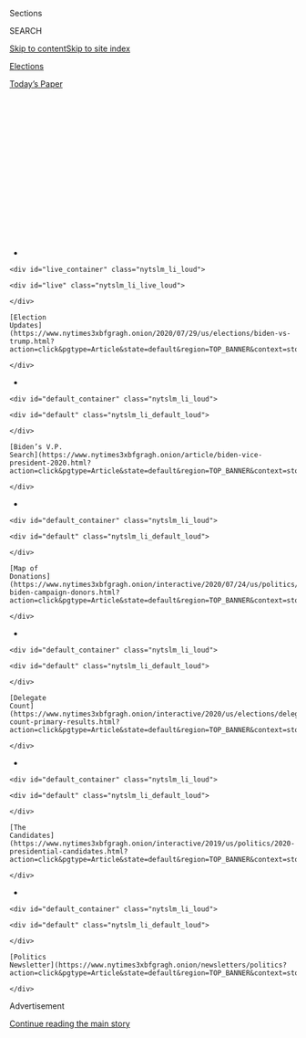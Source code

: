 <div id="app">

<div>

<div>

<div>

<div class="NYTAppHideMasthead css-1q2w90k e1suatyy0">

<div class="section css-ui9rw0 e1suatyy2">

<div class="css-eph4ug er09x8g0">

<div class="css-6n7j50">

</div>

<span class="css-1dv1kvn">Sections</span>

<div class="css-10488qs">

<span class="css-1dv1kvn">SEARCH</span>

</div>

[Skip to content](#site-content)[Skip to site
index](#site-index)

</div>

<div id="masthead-section-label" class="css-1wr3we4 eaxe0e00">

[Elections](https://www.nytimes3xbfgragh.onion/news-event/2020-election)

</div>

<div class="css-10698na e1huz5gh0">

</div>

</div>

<div id="masthead-bar-one" class="section hasLinks css-15hmgas e1csuq9d3">

<div class="css-uqyvli e1csuq9d0">

</div>

<div class="css-1uqjmks e1csuq9d1">

</div>

<div class="css-9e9ivx">

[](https://myaccount.nytimes3xbfgragh.onion/auth/login?response_type=cookie&client_id=vi)

</div>

<div class="css-1bvtpon e1csuq9d2">

[Today’s
Paper](https://www.nytimes3xbfgragh.onion/section/todayspaper)

</div>

</div>

</div>

</div>

<div data-aria-hidden="false">

<div id="site-content" data-role="main">

<div>

<div class="css-1aor85t" style="opacity:0.000000001;z-index:-1;visibility:hidden">

<div class="css-1hqnpie">

<div class="css-epjblv">

<span class="css-17xtcya">[Elections](/news-event/2020-election)</span><span class="css-x15j1o">|</span><span class="css-fwqvlz">2020
Election Live Updates: Trump Says He and Putin Did Not Discuss Reported
Russian
Bounties</span>

</div>

<div class="css-k008qs">

<div class="css-1iwv8en">

<span class="css-18z7m18"></span>

<div>

</div>

</div>

<span class="css-1n6z4y">https://nyti.ms/3hNdwDk</span>

<div class="css-1705lsu">

<div class="css-4xjgmj">

<div class="css-4skfbu" data-role="toolbar" data-aria-label="Social Media Share buttons, Save button, and Comments Panel with current comment count" data-testid="share-tools">

  - 
  - 
  - 
  - 
    
    <div class="css-6n7j50">
    
    </div>

  - 
  - 

</div>

</div>

</div>

</div>

</div>

</div>

<div id="NYT_TOP_BANNER_REGION" class="css-13pd83m">

<div>

<div id="styln-elections-notifications-menu" class="section interactive-content interactive-size-medium css-1edisqu">

<div class="css-17ih8de interactive-body">

<div class="nytslm_innerContainer" data-aria-live="polite">

<div class="nytslm_title">

</div>

  - 
    
    <div id="live_container" class="nytslm_li_loud">
    
    <div id="live" class="nytslm_li_live_loud">
    
    </div>
    
    [Election
    Updates](https://www.nytimes3xbfgragh.onion/2020/07/29/us/elections/biden-vs-trump.html?action=click&pgtype=Article&state=default&region=TOP_BANNER&context=storylines_menu)
    
    </div>

  - 
    
    <div id="default_container" class="nytslm_li_loud">
    
    <div id="default" class="nytslm_li_default_loud">
    
    </div>
    
    [Biden’s V.P.
    Search](https://www.nytimes3xbfgragh.onion/article/biden-vice-president-2020.html?action=click&pgtype=Article&state=default&region=TOP_BANNER&context=storylines_menu)
    
    </div>

  - 
    
    <div id="default_container" class="nytslm_li_loud">
    
    <div id="default" class="nytslm_li_default_loud">
    
    </div>
    
    [Map of
    Donations](https://www.nytimes3xbfgragh.onion/interactive/2020/07/24/us/politics/trump-biden-campaign-donors.html?action=click&pgtype=Article&state=default&region=TOP_BANNER&context=storylines_menu)
    
    </div>

  - 
    
    <div id="default_container" class="nytslm_li_loud">
    
    <div id="default" class="nytslm_li_default_loud">
    
    </div>
    
    [Delegate
    Count](https://www.nytimes3xbfgragh.onion/interactive/2020/us/elections/delegate-count-primary-results.html?action=click&pgtype=Article&state=default&region=TOP_BANNER&context=storylines_menu)
    
    </div>

  - 
    
    <div id="default_container" class="nytslm_li_loud">
    
    <div id="default" class="nytslm_li_default_loud">
    
    </div>
    
    [The
    Candidates](https://www.nytimes3xbfgragh.onion/interactive/2019/us/politics/2020-presidential-candidates.html?action=click&pgtype=Article&state=default&region=TOP_BANNER&context=storylines_menu)
    
    </div>

  - 
    
    <div id="default_container" class="nytslm_li_loud">
    
    <div id="default" class="nytslm_li_default_loud">
    
    </div>
    
    [Politics
    Newsletter](https://www.nytimes3xbfgragh.onion/newsletters/politics?action=click&pgtype=Article&state=default&region=TOP_BANNER&context=storylines_menu)
    
    </div>

</div>

</div>

</div>

</div>

</div>

<div id="top-wrapper" class="css-1sy8kpn">

<div id="top-slug" class="css-l9onyx">

Advertisement

</div>

[Continue reading the main
story](#after-top)

<div class="ad top-wrapper" style="text-align:center;height:100%;display:block;min-height:250px">

<div id="top" class="place-ad" data-position="top" data-size-key="top">

</div>

</div>

<div id="after-top">

</div>

</div>

<div id="sponsor-wrapper" class="css-1hyfx7x">

<div id="sponsor-slug" class="css-19vbshk">

Supported by

</div>

[Continue reading the main
story](#after-sponsor)

<div id="sponsor" class="ad sponsor-wrapper" style="text-align:center;height:100%;display:block">

</div>

<div id="after-sponsor">

</div>

</div>

<div class="css-14oxmzc edomiq20">

<div class="css-40v4b6">

<span class="css-sgss5">LIVE UPDATES</span>

</div>

<span>Updated </span>

<div class="css-ki347z">

<span class="css-1656jku">July 29, 2020, 1:07 p.m.
ET</span><span class="css-xwx5dt"></span>

</div>

<span class="css-1dv1kvn" data-aria-live="polite">July 29, 2020, 1:07
p.m.
ET</span>

</div>

<div class="css-1vkm6nb ehdk2mb0">

# 2020 Election Live Updates: Trump Says He and Putin Did Not Discuss Reported Russian Bounties

</div>

President Trump and Joe Biden are tied in Georgia, a new poll shows.
Representative Louie Gohmert, who did not wear a mask at multiple
congressional hearings this week, tested positive for the coronavirus.

<div class="css-192lewg e1oheyly0">

Right Now

A new poll shows President Trump and Joe Biden locked in a tight race in
Georgia, a fast-changing state where electoral success could help
Democrats carve a new path to the
presidency.

</div>

<div class="section meteredContent css-1r7ky0e" name="articleBody" itemprop="articleBody">

<div class="css-19qgada">

### Here’s what you need to know:

  - [Asked about Russian bounties, Trump says his phone call with Putin
    focused on ‘other things.’](#link-1550d1d7)
  - [A new poll shows Biden tied with Trump in Georgia.](#link-44f0348)
  - [The president floats the idea of giving his renomination speech in
    Washington, a likely Hatch Act violation.](#link-7eba6945)
  - [‘Do not hold grudges’: Photos emerge of Biden’s talking points on
    Kamala Harris.](#link-8e78b96)
  - [Representative Louie Gohmert, who refuses to wear masks in the
    Capitol, tests positive for the coronavirus.](#link-64f2c322)
  - [Trump has quietly retreated from Michigan’s
    airwaves.](#link-389bb2b4)
  - [Democrats introduce a new group to attack congressional Republicans
    over ethics issues.](#link-51719535)

</div>

<div class="css-79elbk" data-testid="photoviewer-wrapper">

<div class="css-z3e15g" data-testid="photoviewer-wrapper-hidden">

</div>

<div class="css-1a48zt4 ehw59r15" data-testid="photoviewer-children">

![<span class="css-16f3y1r e13ogyst0" data-aria-hidden="true">President
Trump said he had not raised concerns with President Vladimir V. Putin
about intelligence suggesting that Russia paid the Taliban to kill
American
troops.</span><span class="css-cnj6d5 e1z0qqy90" itemprop="copyrightHolder"><span class="css-1ly73wi e1tej78p0">Credit...</span><span>Al
Drago for The New York
Times</span></span>](https://static01.graylady3jvrrxbe.onion/images/2020/07/29/us/politics/29elections-briefing-lede/merlin_174921303_3845a251-ddde-4a43-8755-24b2efc2e815-articleLarge.jpg?quality=75&auto=webp&disable=upscale)

</div>

</div>

<div class="css-1fanzo5 StoryBodyCompanionColumn">

<div class="css-53u6y8">

## 

<div id="link-1550d1d7" class="css-105iojl">

</div>

<div>

<span height="1"></span>

</div>

Asked about Russian bounties, Trump says his phone call with Putin
focused on ‘other things.’

President Trump said in a new interview that he had not raised concerns
with President Vladimir V. Putin about intelligence suggesting that
Russia covertly offered
[bounties](https://www.nytimes3xbfgragh.onion/2020/07/03/world/europe/russia-bounties-putin-afghanistan.html)
for killing U.S. and coalition troops in Afghanistan in a recent phone
call he had with the country’s leader.

“I have never discussed it with him,” Mr. Trump said in the interview,
conducted on Tuesday by [“Axios on
HBO,”](https://www.axios.com/trump-russia-bounties-taliban-putin-call-4a0f6110-ab58-41c0-96fc-57b507462af1.html?utm_source=newsletter&utm_medium=email&utm_campaign=newsletter_axiosam&stream=top)
which released excerpts Wednesday
morning.<span class="css-8l6xbc evw5hdy0"> </span>The full interview is
scheduled to air next week.

Mr. Trump spoke with Mr. Putin by telephone [last
week](https://www.nytimes3xbfgragh.onion/reuters/2020/07/23/world/europe/23reuters-russia-usa-putin-trump.html),
but during a public appearance on Monday, he declined to say whether he
had raised the issue during the conversation. “We don’t talk about what
we discussed, but we had plenty of discussion,” he told reporters.

But Mr. Trump was more direct when pressed by the Axios reporter
Jonathan Swan on if he had confronted Mr. Putin about the intelligence,
which was [first reported by The New York
Times](https://www.nytimes3xbfgragh.onion/2020/06/29/us/politics/russian-bounty-trump.html).

</div>

</div>

<div class="css-1fanzo5 StoryBodyCompanionColumn">

<div class="css-53u6y8">

“That was a phone call to discuss other things, and frankly that’s an
issue that many people said was fake news,” he said.

Mr. Trump said the purpose of the call was “to discuss nuclear
proliferation,” calling that issue “a much bigger problem than global
warming.”

Although Mr. Trump cast the bounty allegation as a media fiction, U.S.
intelligence analysts found
[evidence](https://slack-redir.net/link?url=https%3A%2F%2Fwww.nytimes3xbfgragh.onion%2F2020%2F06%2F30%2Fus%2Fpolitics%2Frussian-bounties-afghanistan-intelligence.html)
of the scheme credible, although some intelligence officials have higher
confidence on the question than others. The intelligence was provided to
Mr. Trump in a [written
briefing](https://slack-redir.net/link?url=https%3A%2F%2Fwww.nytimes3xbfgragh.onion%2F2020%2F06%2F29%2Fus%2Fpolitics%2Frussian-bounty-trump.html)
in February, but it is unclear whether he read it.

He told Axios that the issue “never reached my desk” because
intelligence officials “didn’t think it was real.”

“If it reached my desk I would have done something about it,” he said,
adding, “I comprehend extraordinarily well.”

</div>

</div>

<div class="css-1fanzo5 StoryBodyCompanionColumn">

<div class="css-53u6y8">

Mr. Trump’s comments to Axios were made public the morning after he held
a coronavirus briefing in which he lamented how his approval ratings
were lower than two top government medical experts and once again
defended the false claim that hydroxychloroquine was a “cure” for the
virus.

His dismissive remarks about the bounties, which amounted to a verbal
shrug, along with his wandering rhetoric at the briefing offered more
evidence that last week’s brief foray into greater political discipline
had ended quickly, with polls showing him considerably behind former
Vice President Joseph R. Biden Jr. and many Americans unhappy with his
response to the pandemic.

On Tuesday, he faced fresh questions about why [he had retweeted a viral
video](https://www.nytimes3xbfgragh.onion/2020/07/28/technology/virus-video-trump.html)
the day before that included false claims about hydroxychloroquine.

And [he devolved into
self-pity](https://www.nytimes3xbfgragh.onion/2020/07/28/us/politics/trump-nobody-likes-me-walks-out-briefing.html),
at one point bemoaning the fact that Dr. Anthony S. Fauci, the
government’s top infectious disease expert, and Dr. Deborah L. Birx, his
administration’s top coronavirus coordinator, have high approval ratings
even as his own have sagged.

“They’re highly thought of — but nobody likes me,” he said.

“It can only be my personality,” he concluded.

</div>

</div>

<div>

</div>

<div class="css-1fanzo5 StoryBodyCompanionColumn">

<div class="css-53u6y8">

## 

<div id="link-44f0348" class="css-105iojl">

</div>

<div>

<span height="1"></span>

</div>

A new poll shows Biden tied with Trump in
Georgia.

</div>

</div>

<div class="css-79elbk" data-testid="photoviewer-wrapper">

<div class="css-z3e15g" data-testid="photoviewer-wrapper-hidden">

</div>

<div class="css-1a48zt4 ehw59r15" data-testid="photoviewer-children">

<div class="css-1xdhyk6 erfvjey0">

<span class="css-1ly73wi e1tej78p0">Image</span>

<div class="css-zjzyr8">

<div data-testid="lazyimage-container" style="height:257.77777777777777px">

</div>

</div>

</div>

<span class="css-16f3y1r e13ogyst0" data-aria-hidden="true">A
Trump-Pence campaign sign in Baxley, Ga. Georgia is emerging as a
battleground state in the 2020
election.</span><span class="css-cnj6d5 e1z0qqy90" itemprop="copyrightHolder"><span class="css-1ly73wi e1tej78p0">Credit...</span><span>Audra
Melton for The New York Times</span></span>

</div>

</div>

<div class="css-1fanzo5 StoryBodyCompanionColumn">

<div class="css-53u6y8">

Mr. Trump and Mr. Biden are locked in a tight race for Georgia, while at
least one of the state’s two Senate seats currently appears on track to
remain in Republican hands, according to a new poll of voters there
released Wednesday.

</div>

</div>

<div class="css-1fanzo5 StoryBodyCompanionColumn">

<div class="css-53u6y8">

[The
survey](https://www.monmouth.edu/polling-institute/reports/monmouthpoll_GA_072920/),
conducted by Monmouth University, shows Mr. Trump and Mr. Biden tied
with 47 percent support each and only three percent of registered voters
indicating that they were
undecided.

<div id="NYT_MAIN_CONTENT_1_REGION" class="css-9tf9ac">

<div>

<div id="styln-nfldraft-updates-block" class="section interactive-content interactive-size-medium css-1ftcdic">

<div class="css-17ih8de interactive-body">

<div id="styln-briefing-block" data-asset-id="">

<div class="briefing-block-header-section">

# [Latest Updates: 2020 Election](https://www.nytimes3xbfgragh.onion/2020/07/29/us/elections/biden-vs-trump.html?action=click&pgtype=Article&state=default&region=MAIN_CONTENT_1&context=storylines_live_updates)

<div class="briefing-block-ts">

Updated 2020-07-29T17:07:55.830Z

</div>

</div>

  - [Asked about Russian bounties, Trump says his phone call with Putin
    focused on ‘other
    things.’](https://www.nytimes3xbfgragh.onion/2020/07/29/us/elections/biden-vs-trump.html?action=click&pgtype=Article&state=default&region=MAIN_CONTENT_1&context=storylines_live_updates#link-1550d1d7)
  - [A new poll shows Biden tied with Trump in
    Georgia.](https://www.nytimes3xbfgragh.onion/2020/07/29/us/elections/biden-vs-trump.html?action=click&pgtype=Article&state=default&region=MAIN_CONTENT_1&context=storylines_live_updates#link-44f0348)
  - [The president floats the idea of giving his renomination speech in
    Washington, a likely Hatch Act
    violation.](https://www.nytimes3xbfgragh.onion/2020/07/29/us/elections/biden-vs-trump.html?action=click&pgtype=Article&state=default&region=MAIN_CONTENT_1&context=storylines_live_updates#link-7eba6945)

<div class="briefing-block-footer">

<div class="briefing-block-footer-meta">

[See more
updates](https://www.nytimes3xbfgragh.onion/2020/07/29/us/elections/biden-vs-trump.html?action=click&pgtype=Article&state=default&region=MAIN_CONTENT_1&context=storylines_live_updates)

</div>

</div>

</div>

</div>

</div>

</div>

</div>

It also shows Republicans ahead in both of the state’s crucial Senate
races. In the tighter of the two contests, Senator David Perdue, the
Republican incumbent, currently leads Jon Ossoff, his Democratic
challenger, by six percentage points, according to the poll.

Senator Kelly Loeffler, who was appointed to her seat late last year by
Gov. Brian Kemp, must defend her seat in a special election in November
that will feature candidates from both parties; she leads the large
group with 26 percent support and is followed by another Republican,
Representative Doug Collins, who garnered 20 percent support. The
leading Democrat, Matt Lieberman, was the choice of just 14 percent of
voters, while another Democrat, the Rev. Dr. Raphael Warnock, had the
support of 9 percent.

The Monmouth poll of 402 registered voters comes as some [Democrats are
pressing the Biden campaign to expand its
ambitions](https://www.nytimes3xbfgragh.onion/2020/07/11/us/politics/trump-biden-2020-election.html)
and compete aggressively in states like Georgia, where a win could help
solidify an Electoral College victory and deal a damaging blow to Mr.
Trump’s brand of politics. The Monmouth poll of Georgia voters was
conducted by telephone from July 23 to 27 and has a margin of error of
+/- 5 percentage points.

Georgia has long been seen by Democrats as a fast-changing state where
electoral success could [help carve a new path to the
presidency](https://www.nytimes3xbfgragh.onion/2020/06/09/us/politics/georgia-primary-election-senate-race-jon-ossoff.html).
Mr. Biden’s campaign has mostly focused on a handful of more traditional
battleground states in the months since he became the presumptive
nominee.

On Tuesday, the Biden campaign announced a round of key staff hires in
Georgia, including a state director, a pair of senior advisers, and
other top positions.

</div>

</div>

<div class="css-1fanzo5 StoryBodyCompanionColumn">

<div class="css-53u6y8">

But the campaign has yet to spend any money on advertising in the state
and the Trump campaign has invested only about $150,000 there so far — a
signal that, at least at this stage of the race, neither side is ready
to jump into what could be a costly contest.

By comparison, [Mr. Trump’s campaign has spent far larger sums in more
traditional battleground
states](https://www.nytimes3xbfgragh.onion/2020/07/28/us/politics/campaign-ad-buys.html)
like Florida, where his campaign has spent more than $17 million since
the general election began in earnest in April, according to Advertising
Analytics, an ad tracking firm. Mr. Biden has also spent heavily in
Florida, investing roughly $8 million on the airways there.

## 

<div id="link-7eba6945" class="css-105iojl">

</div>

<div>

<span height="1"></span>

</div>

The president floats the idea of giving his renomination speech in
Washington, a likely Hatch Act
violation.

</div>

</div>

<div class="css-79elbk" data-testid="photoviewer-wrapper">

<div class="css-z3e15g" data-testid="photoviewer-wrapper-hidden">

</div>

<div class="css-1a48zt4 ehw59r15" data-testid="photoviewer-children">

<div class="css-1xdhyk6 erfvjey0">

<span class="css-1ly73wi e1tej78p0">Image</span>

<div class="css-zjzyr8">

<div data-testid="lazyimage-container" style="height:257.77777777777777px">

</div>

</div>

</div>

<span class="css-16f3y1r e13ogyst0" data-aria-hidden="true">Mr. Trump
said he may give his renomination speech in August from the White House,
an idea that took some of his advisers by
surprise.</span><span class="css-cnj6d5 e1z0qqy90" itemprop="copyrightHolder"><span class="css-1ly73wi e1tej78p0">Credit...</span><span>Erin
Scott for The New York Times</span></span>

</div>

</div>

<div class="css-1fanzo5 StoryBodyCompanionColumn">

<div class="css-53u6y8">

Mr. Trump said Wednesday he may give his renomination speech in August
from the White House, an idea that took some of his advisers by surprise
and that many thought was an unlikely scenario that would be nixed by
the White House counsel’s office.

“It’s something we’re thinking about,”<span class="css-8l6xbc evw5hdy0">
</span>Mr. Trump told reporters as he departed from the South Lawn of
the White House for a day trip to Texas. He said he would be announcing
the location of his speech “fairly soon.”

Giving a political speech from the White House would be a violation of
the Hatch Act. While the president himself is technically exempt from
the act, which prohibits federal employees from engaging in political
activities while on the job, everyone who works for him is subject to
it.

“I suppose if he was determined to hold his iPhone to his face, he could
do it,” said Norm Eisen, the former ethics czar in the Obama
administration. “But from the speechwriters at the White House, to the
people setting up the lights and the teleprompters, to the staff
escorting people to be there for this event, it would be a wholesale
conspiracy to violate both our laws and norms.”

</div>

</div>

<div class="css-1fanzo5 StoryBodyCompanionColumn">

<div class="css-53u6y8">

He added that it was important “to comply with not only the strict
letter of the law, but the spirit.”

On Tuesday evening, a group of aides, including Ronna McDaniel,
chairwoman of the Republican National Committee, met with top campaign
advisers at the White House to discuss potential plans for the four
nights of the Republican National Convention, which Mr. Trump announced
last week he was canceling because of the pandemic.

The group did not settle on a location for Mr. Trump’s renomination
speech, people familiar with the conversation said, but they discussed
having Mr. Trump speak from a critical battleground state.

Republican officials and campaign advisers have just under three weeks
to figure out a new location for the programming they had been set to
hold in Jacksonville, Fla., and to finalize a roster of speakers. Even
without a full convention, officials said, they are set on capitalizing
on a week of earned media highlighting what they see as Mr. Trump’s
accomplishments and record.

On Monday, Mr. Trump announced he would visit Charlotte, N.C., the
original host city of the convention, on Aug. 24 to visit a few hundred
delegates who are still planning to convene there for a day of
convention business, and for the official roll call where the president
is renominated. Mr. Trump is not expected to give extended remarks
during the visit.

## 

<div id="link-8e78b96" class="css-105iojl">

</div>

<div>

<span height="1"></span>

</div>

‘Do not hold grudges’: Photos emerge of Biden’s talking points on Kamala
Harris.

</div>

</div>

<div class="css-79elbk" data-testid="photoviewer-wrapper">

<div class="css-z3e15g" data-testid="photoviewer-wrapper-hidden">

</div>

<div class="css-1a48zt4 ehw59r15" data-testid="photoviewer-children">

<div class="css-1xdhyk6 erfvjey0">

<span class="css-1ly73wi e1tej78p0">Image</span>

<div class="css-zjzyr8">

<div data-testid="lazyimage-container" style="height:275.82222222222225px">

</div>

</div>

</div>

<span class="css-16f3y1r e13ogyst0" data-aria-hidden="true">Mr. Biden
held note cards at a campaign event in Wilmington, Del., on Tuesday. One
card had notes about Senator Kamala Harris, a potential
vice-presidential
pick.</span><span class="css-cnj6d5 e1z0qqy90" itemprop="copyrightHolder"><span class="css-1ly73wi e1tej78p0">Credit...</span><span>Andrew
Caballero-Reynolds/Agence France-Presse — Getty Images</span></span>

</div>

</div>

<div class="css-1fanzo5 StoryBodyCompanionColumn">

<div class="css-53u6y8">

For those wondering about whom [Mr. Biden’s running
mate](https://www.nytimes3xbfgragh.onion/article/biden-vice-president-2020.html)
will be, handwritten notes that he held at an event on Tuesday, where he
[laid out his plan to address systemic
racism](https://www.nytimes3xbfgragh.onion/2020/07/28/us/politics/joe-biden-racial-justice-economy-plan.html)
in the economy, offered a tantalizing clue.

</div>

</div>

<div class="css-1fanzo5 StoryBodyCompanionColumn">

<div class="css-53u6y8">

Written on top was the name of someone thought to be a top contender:
Senator Kamala Harris of California. Five talking points followed:

“Do not hold grudges.” “Campaigned with me & Jill.” “Talented.” “Great
help to campaign.” “Great respect for her.”

The notes about Ms. Harris — which were captured by photographers and
[reported by The Associated
Press](https://apnews.com/d3fc8b88cde56bac9f1e7b5e494fb019) — indicate
that he was prepared to field questions about her.

That may not mean anything about her likelihood (or not) of being
picked. Mr. Biden — who is often quite fond of talking — had relatively
little to say when asked on Tuesday about his vice-presidential search.
But he did tell reporters one thing: He will make his selection next
week.

</div>

</div>

<div>

</div>

<div class="css-1fanzo5 StoryBodyCompanionColumn">

<div class="css-53u6y8">

## 

<div id="link-64f2c322" class="css-105iojl">

</div>

<div>

<span height="1"></span>

</div>

Representative Louie Gohmert, who refuses to wear masks in the Capitol,
tests positive for the
coronavirus.

</div>

</div>

<div class="css-79elbk" data-testid="photoviewer-wrapper">

<div class="css-z3e15g" data-testid="photoviewer-wrapper-hidden">

</div>

<div class="css-1a48zt4 ehw59r15" data-testid="photoviewer-children">

<div class="css-1xdhyk6 erfvjey0">

<span class="css-1ly73wi e1tej78p0">Image</span>

<div class="css-zjzyr8">

<div data-testid="lazyimage-container" style="height:257.77777777777777px">

</div>

</div>

</div>

<span class="css-16f3y1r e13ogyst0" data-aria-hidden="true">Representative
Louie Gohmert, who questioned Attorney General William P. Barr on
Capitol Hill on Tuesday, was later spotted speaking to Mr. Barr in close
proximity.</span><span class="css-cnj6d5 e1z0qqy90" itemprop="copyrightHolder"><span class="css-1ly73wi e1tej78p0">Credit...</span><span>for
The New York Times</span></span>

</div>

</div>

<div class="css-1fanzo5 StoryBodyCompanionColumn">

<div class="css-53u6y8">

Representative Louie Gohmert, a Texas Republican who has frequently
refused to wear a mask in the Capitol, tested positive for the
coronavirus on Wednesday ahead of a planned trip with Mr. Trump on Air
Force One, officials familiar with the matter said.

The results immediately sent a shudder through the Capitol, where Mr.
Gohmert has actively participated in multiple congressional hearings
this week, including Tuesday’s Judiciary Committee session with Attorney
General William P. Barr.

</div>

</div>

<div class="css-1fanzo5 StoryBodyCompanionColumn">

<div class="css-53u6y8">

Lawmakers and Mr. Barr were seated more than six feet apart during the
hearing, but reporters spotted an unmasked Mr. Gohmert outside the
hearing room exchanging words with Mr. Barr and in close proximity to
him. He also participated in a hearing held by the Natural Resources
Committee on Tuesday, without wearing a mask, possibly spreading the
virus.

</div>

</div>

<div class="css-cfo9c3">

</div>

<div class="css-1fanzo5 StoryBodyCompanionColumn">

<div class="css-53u6y8">

Mr. Gohmert is among a group of House Republicans who have pointedly
refused to wear masks in many instances while in the Capitol in recent
weeks despite warnings from public health experts and an outbreak in his
home state. He told CNN last month that he did not wear a mask because
he did not have coronavirus.

“But if I get it, you’ll never see me without a mask,” he said.

Democrats were furious at the news, and both parties spent Wednesday
morning scrambling to retrace Mr. Gohmert’s steps. The House Judiciary
Committee was waiting for official guidance from Congress’s attending
physician. It is a daunting task since Mr. Gohmert is a frequent
schmoozer who could have come into close contact with dozens of fellow
lawmakers and aides this week alone.

“I’m concerned about the irresponsible behavior of many of the
republicans who have chosen to consistently flout well established
public health guidance,” said Representative Hakeem Jeffries, Democrat
of New York and a member of the Judiciary Committee. He pleaded with
Republicans like Mr. Gohmert to put on masks or go home.

Members of Congress have been flying between Washington and their home
states — some of which are experiencing serious outbreaks — weekly, and
they are not required to be tested. Mr. Gohmert only received a test
because he was scheduled to be in close proximity to the president.

## 

<div id="link-389bb2b4" class="css-105iojl">

</div>

<div>

<span height="1"></span>

</div>

Trump has quietly retreated from Michigan’s
airwaves.

</div>

</div>

<div class="css-79elbk" data-testid="photoviewer-wrapper">

<div class="css-z3e15g" data-testid="photoviewer-wrapper-hidden">

</div>

<div class="css-1a48zt4 ehw59r15" data-testid="photoviewer-children">

<div class="css-1xdhyk6 erfvjey0">

<span class="css-1ly73wi e1tej78p0">Image</span>

<div class="css-zjzyr8">

<div data-testid="lazyimage-container" style="height:257.77777777777777px">

</div>

</div>

</div>

<span class="css-16f3y1r e13ogyst0" data-aria-hidden="true">Despite
Joseph R. Biden Jr.’s advantage in national polls, Representative Debbie
Dingell of Michigan, a Democrat, has warned her party about complacency
in the
state.</span><span class="css-cnj6d5 e1z0qqy90" itemprop="copyrightHolder"><span class="css-1ly73wi e1tej78p0">Credit...</span><span>Erin
Schaff/The New York Times</span></span>

</div>

</div>

<div class="css-1fanzo5 StoryBodyCompanionColumn">

<div class="css-53u6y8">

Michigan was expected to be one of the most intense battlegrounds in the
country, but [Mr. Trump’s campaign has quietly receded from television
airwaves](https://www.nytimes3xbfgragh.onion/2020/07/29/us/politics/michigan-trump-biden-2020.html)
in the state in recent weeks.

With Mr. Biden building a steady advantage in the polls, a state that
Mr. Trump won narrowly in 2016 threatens to move more firmly back into
the Democratic column in 2020.

Since the end of June, Mr. Trump has spent more money on ads in 10 other
states — with Michigan falling behind even much smaller states like Iowa
and Nevada — and in recent days Mr. Trump’s campaign stopped buying ads
in Michigan entirely.

The Biden campaign has more than tripled what Mr. Trump spent on
television in Michigan in the last month, by far the most lopsided
advantage of any swing state where both are advertising. And in Detroit,
the state’s largest media market, the Trump campaign last ran a
television ad, outside of national ad buys that include the state, on
July 3, according to data from Advertising Analytics.

Mr. Trump faces a trifecta of troubles in Michigan, according to
political strategists and state polling: reduced support among less
educated white voters in a contest against Mr. Biden compared with
Hillary Clinton; motivated Black voters in the state’s urban centers;
and suburban voters who continue to flee Mr. Trump’s divisive brand of
politics nationwide.

“Of all the states he won in 2016, Trump would be most hard-pressed to
keep Michigan in his column this time around,” said Geoff Garin, a
Democratic pollster for Priorities USA, a Democratic super PAC.

</div>

</div>

<div>

</div>

<div class="css-1fanzo5 StoryBodyCompanionColumn">

<div class="css-53u6y8">

## 

<div id="link-51719535" class="css-105iojl">

</div>

<div>

<span height="1"></span>

</div>

Democrats introduce a new group to attack congressional Republicans over
ethics
issues.

</div>

</div>

<div class="css-79elbk" data-testid="photoviewer-wrapper">

<div class="css-z3e15g" data-testid="photoviewer-wrapper-hidden">

</div>

<div class="css-1a48zt4 ehw59r15" data-testid="photoviewer-children">

<div class="css-1xdhyk6 erfvjey0">

<span class="css-1ly73wi e1tej78p0">Image</span>

<div class="css-zjzyr8">

<div data-testid="lazyimage-container" style="height:257.77777777777777px">

</div>

</div>

</div>

<span class="css-16f3y1r e13ogyst0" data-aria-hidden="true">A
congressional project designed to call out corruption and misconduct in
Congress is taking aim at Senator Ron Johnson of
Wisconsin.</span><span class="css-cnj6d5 e1z0qqy90" itemprop="copyrightHolder"><span class="css-1ly73wi e1tej78p0">Credit...</span><span>Tom
Brenner/Reuters</span></span>

</div>

</div>

<div class="css-1fanzo5 StoryBodyCompanionColumn">

<div class="css-53u6y8">

Tired of watching Republicans with their own checkered ethics
backgrounds attack Mr. Biden over his son’s business dealings in
Ukraine, a group of Democratic officials on Wednesday introduced an
organization intended to target corruption by congressional Republicans.

The group, the [Congressional Integrity
Project](https://congressionalintegrity.org/), released the first of
what its organizers say will be a series of reports called “Covering for
Corruption.” [The five-page
document](https://congressionalintegrity.org/wp-content/uploads/2020/07/CIP_Report_FINAL_07272020.pdf)
aims to highlight what the group calls business self-dealing by Senator
Ron Johnson of Wisconsin, accusations of which have been reported in the
past but that Democrats largely did not highlight during his 2016
re-election campaign or while pushing back against Mr. Johnson’s
attempts to investigate the Bidens.

“For too long, members of Congress like Ron Johnson have put their own
personal interests before the needs of the American public, covering for
Trump’s corruption and ignoring their oversight responsibilities,” said
Kyle Herrig, the new group’s executive director. “While conservatives
try to distract the American people with baseless, partisan
investigations, we will use every tool at our disposal to stop officials
like Johnson from misleading and manipulating voters.”

Of course, few Washington politicians have used the federal government
to boost their personal business interests more than Mr. Trump has, so
it remains to be seen how effective the new organization will be in
damaging the political reputation of Mr. Johnson, who doesn’t face
re-election until 2022, and other future targets.

</div>

</div>

<div>

</div>

<div class="css-1fanzo5 StoryBodyCompanionColumn">

<div class="css-53u6y8">

## 

<div id="link-3b817979" class="css-105iojl">

</div>

<div>

<span height="1"></span>

</div>

Are polls missing Republican
voters?

</div>

</div>

<div class="css-79elbk" data-testid="photoviewer-wrapper">

<div class="css-z3e15g" data-testid="photoviewer-wrapper-hidden">

</div>

<div class="css-1a48zt4 ehw59r15" data-testid="photoviewer-children">

<div class="css-1xdhyk6 erfvjey0">

<span class="css-1ly73wi e1tej78p0">Image</span>

<div class="css-zjzyr8">

<div data-testid="lazyimage-container" style="height:257.77777777777777px">

</div>

</div>

</div>

<span class="css-16f3y1r e13ogyst0" data-aria-hidden="true">Voting in
Florida’s primary in March. Some Republican critics say recent polls are
understating the true extent of Republican
support.</span><span class="css-cnj6d5 e1z0qqy90" itemprop="copyrightHolder"><span class="css-1ly73wi e1tej78p0">Credit...</span><span>Scott
McIntyre for The New York Times</span></span>

</div>

</div>

<div class="css-1fanzo5 StoryBodyCompanionColumn">

<div class="css-53u6y8">

With polls showing Mr. Biden holding a commanding lead, one question
keeps popping up: [Are these polls missing Trump
voters](https://www.nytimes3xbfgragh.onion/2020/07/29/upshot/polls-political-party-republicans.html)?

Self-identified Democrats outnumber Republicans in most surveys,
sometimes by a wide margin. This might just mean that there are simply
more Democrats than Republicans. But to critics, the partisan makeup of
most public polls is self-evidently out of step with a closely divided
country.

There are many reasons the polls might ultimately prove wrong in
November, as they did four years ago, but there’s no serious evidence
that the polls are systematically missing Republican voters. There’s
more evidence to the contrary — that the polls represent Republicans
just fine, and Mr. Trump still trails.

If it turned out that Democrats were far likelier to respond to
telephone surveys than Republicans, then the public polls could be
systematically biased — and the critics would be vindicated at the
ballot box. But this does not appear to be the case. The polls that are
weighted by party registration or primary vote history offer nearly the
same picture as those that are not. Arguably, they offer a picture even
worse for Republicans.

</div>

</div>

<div>

</div>

<div class="css-1fanzo5 StoryBodyCompanionColumn">

<div class="css-53u6y8">

## 

<div id="link-6e7d4a8a" class="css-105iojl">

</div>

<div>

<span height="1"></span>

</div>

A favored ad strategy for Democrats: Highlight Republicans downplaying
the virus.

It’s become a familiar — and effective — ad motif in the presidential
election for Democrats: Over a cascade of sound bites of President Trump
playing down the coronavirus crisis, a graph showing the number of
deaths from the virus curves up exponentially.

This week, Jon Ossoff, the Democratic challenger in one of two Georgia
Senate races, unveiled a new ad of the same style that spliced in
similar comments from his opponent, Senator David Perdue.

</div>

</div>

<div class="css-cfo9c3">

</div>

<div class="css-1fanzo5 StoryBodyCompanionColumn">

<div class="css-53u6y8">

The message is a hauntingly familiar one. “The risk to the American
people remains very low,” Mr. Trump is heard saying, as an on-screen
graph notes 15 coronavirus deaths. That is followed by a clip of Mr.
Perdue, saying “the risk of this virus still remains low,” as the death
tracker hits 24. Both are heard comparing the coronavirus to the flu,
and then downplaying the number of deaths by saying the projections
initially had the count higher, while the graph ticks above 100,000
deaths in the United States.

For the final five seconds, the ad switches to a more traditional
negative attack. A narrator declares over a series of black-and-white
photographs a familiar set of criticisms directed not this time at Mr.
Trump but at Mr. Purdue: “ignored the medical experts,” “downplayed the
crisis” and “left us unprepared.”

The seemingly unending pandemic, and the accompanying economic fallout,
has severely hampered Mr. Trump’s re-election effort, as he trails Mr.
Biden in numerous national and battleground state polls.

It’s clearly the one of the main topics on Americans’ minds, and it is
likely that many more ads like Mr. Ossoff’s will begin to run in states
like North Carolina, Arizona, Montana and Maine where Democrats are
growing increasingly hopeful at turning the Senate blue.

</div>

</div>

<div>

</div>

<div class="css-1fanzo5 StoryBodyCompanionColumn">

<div class="css-53u6y8">

Reporting was contributed by Nate Cohn, Nick Corasaniti, Michael
Crowley, Reid J. Epstein, Nicholas Fandos, Shane Goldmacher, Kathleen
Gray, Thomas Kaplan, Annie Karni and Matt
Stevens.

</div>

</div>

<div>

</div>

</div>

<div>

</div>

<div>

</div>

<div id="NYT_BELOW_MAIN_CONTENT_REGION">

<div>

<div id="STLYN_guide_v1_STYLN_guide_a" class="section css-l08pwh interactive-content interactive-size-medium">

<div class="css-17ih8de interactive-body">

<div class="g-story g-freebird g-max-limit" data-preview-slug="styln-scroll-guide">

</div>

<div id="g-electionguide-id" class="g-electionguide">

<div class="g-electionguide-container">

<div class="g-electionguide-wrapper">

<div class="g-electionguide-logo">

</div>

# Our 2020 Election Guide

Updated July 29, 2020

  - 
    
    -----
    
    ## The Latest
    
      - President Trump has pulled back from television advertising in
        Michigan as he slips in polls there. [Get the latest updates
        here.](https://www.nytimes3xbfgragh.onion/2020/07/29/us/elections/biden-vs-trump.html?action=click&pgtype=Article&state=default&region=BELOW_MAIN_CONTENT&context=storylines_guide)

  - 
    
    -----
    
    ## Biden’s V.P. Search
    
      - [Here are 13
        women](https://www.nytimes3xbfgragh.onion/article/biden-vice-president-2020.html?action=click&pgtype=Article&state=default&region=BELOW_MAIN_CONTENT&context=storylines_guide)
        who have been under consideration to be Joe Biden’s running
        mate, and why each might be chosen — and might not be.

  - 
    
    -----
    
    ## Keep Up With Our Coverage
    
      - Get an
        [email](https://www.nytimes3xbfgragh.onion/newsletters/politics?action=click&pgtype=Article&state=default&region=BELOW_MAIN_CONTENT&context=storylines_guide)
        recapping the day’s news
    
    <!-- end list -->
    
      - Download our mobile app on
        [iOS](https://apps.apple.com/us/app/nytimes/id284862083?ls=1&mat_click_id=5c79ae7455014fd1bd66b5610c05b8f2-20191112-16948&referrer=mat_click_id%3D5c79ae7455014fd1bd66b5610c05b8f2-20191112-16948%26link_click_id%3D722930677036718082)
        and
        [Android](http://a.localytics.com/android?id=com.nytimes.android&referrer=utm_source%3Dother_nyt_mobile_web%26utm_medium%3DWeb%2520page%26utm_term%3DGeneral%2520Mobile%2520Page%26utm_campaign%3DNYT%2520Mobile%2520General%2520Page)
        and turn on Breaking News and Politics alerts

</div>

</div>

</div>

</div>

</div>

</div>

</div>

<div>

</div>

<div>

<div id="bottom-wrapper" class="css-1ede5it">

<div id="bottom-slug" class="css-l9onyx">

Advertisement

</div>

[Continue reading the main
story](#after-bottom)

<div id="bottom" class="ad bottom-wrapper" style="text-align:center;height:100%;display:block;min-height:90px">

</div>

<div id="after-bottom">

</div>

</div>

</div>

</div>

</div>

## Site Index

<div>

</div>

## Site Information Navigation

  - [© <span>2020</span> <span>The New York Times
    Company</span>](https://help.nytimes3xbfgragh.onion/hc/en-us/articles/115014792127-Copyright-notice)

<!-- end list -->

  - [NYTCo](https://www.nytco.com/)
  - [Contact
    Us](https://help.nytimes3xbfgragh.onion/hc/en-us/articles/115015385887-Contact-Us)
  - [Work with us](https://www.nytco.com/careers/)
  - [Advertise](https://nytmediakit.com/)
  - [T Brand Studio](http://www.tbrandstudio.com/)
  - [Your Ad
    Choices](https://www.nytimes3xbfgragh.onion/privacy/cookie-policy#how-do-i-manage-trackers)
  - [Privacy](https://www.nytimes3xbfgragh.onion/privacy)
  - [Terms of
    Service](https://help.nytimes3xbfgragh.onion/hc/en-us/articles/115014893428-Terms-of-service)
  - [Terms of
    Sale](https://help.nytimes3xbfgragh.onion/hc/en-us/articles/115014893968-Terms-of-sale)
  - [Site
    Map](https://spiderbites.nytimes3xbfgragh.onion)
  - [Help](https://help.nytimes3xbfgragh.onion/hc/en-us)
  - [Subscriptions](https://www.nytimes3xbfgragh.onion/subscription?campaignId=37WXW)

</div>

</div>

</div>

</div>
